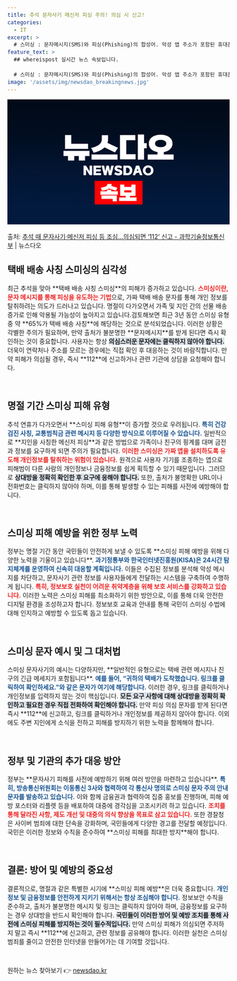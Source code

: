 ```yaml
---
title: 추석 문자사기 메신저 피싱 주의! 의심 시 신고!
categories:
  - IT
excerpt: >
  # 스미싱 : 문자메시지(SMS)와 피싱(Phishing)의 합성어. 악성 앱 주소가 포함된 휴대폰 문자로 …
feature_text: >
  ## whereispost 실시간 뉴스 속보입니다.

  # 스미싱 : 문자메시지(SMS)와 피싱(Phishing)의 합성어. 악성 앱 주소가 포함된 휴대폰 문자로 …
image: '/assets/img/newsdao_breakingnews.jpg'
---
```


![뉴스다오 속보](/assets/img/newsdao_breakingnews.jpg)

<p>출처: <a href="https://newsdao.kr/2010" rel="dofollow">추석 때 문자사기·메신저 피싱 등 조심…의심되면 ‘112’ 신고 - 과학기술정보통신부</a> | 뉴스다오</p>

<h2 data-ke-size="size26">택배 배송 사칭 스미싱의 심각성</h2>

<p data-ke-size="size16">최근 추석을 맞아 **택배 배송 사칭 스미싱**의 피해가 증가하고 있습니다. <b><span style="color: #ee2323;">스미싱이란, 문자 메시지를 통해 피싱을 유도하는 기법</span></b>으로, 가짜 택배 배송 문자를 통해 개인 정보를 탈취하려는 의도가 드러나고 있습니다. 명절이 다가오면서 가족 및 지인 간의 선물 배송 증가로 인해 악용될 가능성이 높아지고 있습니다.검토해보면 최근 3년 동안 스미싱 유형 중 약 **65%가 택배 배송 사칭**에 해당하는 것으로 분석되었습니다. 이러한 상황은 각별한 주의가 필요하며, 만약 출처가 불분명한 **문자메시지**를 받게 된다면 즉시 확인하는 것이 중요합니다. 사용자는 항상 <b><span style="background-color: #21538527;">의심스러운 문자에는 클릭하지 않아야 합니다.</span></b> 더욱이 연락처나 주소를 모르는 경우에는 직접 확인 후 대응하는 것이 바람직합니다. 만약 피해가 의심될 경우, 즉시 **112**에 신고하거나 관련 기관에 상담을 요청해야 합니다.</p>

<p data-ke-size="size16">&nbsp;</p>

<h2 data-ke-size="size26">명절 기간 스미싱 피해 유형</h2>

<p data-ke-size="size16">추석 연휴가 다가오면서 **스미싱 피해 유형**이 증가할 것으로 우려됩니다. <b><span style="color: #1a5490;">특히 건강검진 사칭, 교통범칙금 관련 메시지 등 다양한 방식으로 이루어질 수 있습니다.</span></b> 일반적으로 **지인을 사칭한 메신저 피싱**과 같은 방법으로 가족이나 친구의 핑계를 대며 금전과 정보를 요구하게 되면 주의가 필요합니다. <b><span style="color: #ee2323;">이러한 스미싱은 가짜 앱을 설치하도록 유도해 개인정보를 탈취하는 위험이 있습니다.</span></b> 원격으로 사용자 기기를 조종하는 앱으로 피해범이 다른 사람의 개인정보나 금융정보를 쉽게 획득할 수 있기 때문입니다. 그러므로 <b><span style="background-color: #21538527;">상대방을 정확히 확인한 후 요구에 응해야 합니다.</span></b> 또한, 출처가 불명확한 URL이나 전화번호는 클릭하지 않아야 하며, 이를 통해 발생할 수 있는 피해를 사전에 예방해야 합니다.</p>

<p data-ke-size="size16">&nbsp;</p>

<h2 data-ke-size="size26">스미싱 피해 예방을 위한 정부 노력</h2>

<p data-ke-size="size16">정부는 명절 기간 동안 국민들이 안전하게 보낼 수 있도록 **스미싱 피해 예방을 위해 다양한 노력을 기울이고 있습니다**. <b><span style="color: #1a5490;">과기정통부와 한국인터넷진흥원(KISA)은 24시간 탐지체계를 운영하여 신속히 대응할 계획입니다.</span></b> 이들은 수집된 정보를 분석해 악성 메시지를 차단하고, 문자사기 관련 정보를 사용자들에게 전달하는 시스템을 구축하여 수행하게 됩니다. <b><span style="color: #ee2323;">특히, 정보보호 실천이 어려운 취약계층을 위해 보호 서비스를 강화하고 있습니다.</span></b> 이러한 노력은 스미싱 피해를 최소화하기 위한 방안으로, 이를 통해 더욱 안전한 디지털 환경을 조성하고자 합니다. 정보보호 교육과 안내를 통해 국민이 스미싱 수법에 대해 인지하고 예방할 수 있도록 돕고 있습니다.</p>

<p data-ke-size="size16">&nbsp;</p>

<h2 data-ke-size="size26">스미싱 문자 예시 및 그 대처법</h2>

<p data-ke-size="size16">스미싱 문자사기의 예시는 다양하지만, **일반적인 유형으로는 택배 관련 메시지나 친구의 긴급 메세지가 포함됩니다**. <b><span style="color: #1a5490;">예를 들어, “귀하의 택배가 도착했습니다. 링크를 클릭하여 확인하세요.”와 같은 문자가 여기에 해당합니다.</span></b> 이러한 경우, 링크를 클릭하거나 개인정보를 입력하지 않는 것이 핵심입니다. <b><span style="background-color: #21538527;">모든 요구 사항에 대해 상대방을 정확히 확인하고 필요한 경우 직접 전화하여 확인해야 합니다.</span></b> 만약 피싱 의심 문자를 받게 된다면 즉시 **112**에 신고하고, 링크를 클릭하거나 개인정보를 제공하지 않아야 합니다. 이외에도 주변 지인에게 소식을 전하고 피해를 방지하기 위한 노력을 함께해야 합니다.</p>

<p data-ke-size="size16">&nbsp;</p>

<h2 data-ke-size="size26">정부 및 기관의 추가 대응 방안</h2>

<p data-ke-size="size16">정부는 **문자사기 피해를 사전에 예방하기 위해 여러 방안을 마련하고 있습니다**. <b><span style="color: #1a5490;">특히, 방송통신위원회는 이동통신 3사와 협력하여 각 통신사 명의로 스미싱 문자 주의 안내 문자를 발송하고 있습니다.</span></b> 이와 함께 금융권과 협력하여 집중 홍보를 진행하며, 피해 예방 포스터와 리플렛 등을 배포하여 대중에 경각심을 고조시키려 하고 있습니다. <b><span style="color: #ee2323;">조치를 통해 달라진 사항, 제도 개선 및 대중의 의식 향상을 목표로 삼고 있습니다.</span></b> 또한 경찰청은 사이버 범죄에 대한 단속을 강화하며, 국민들에게 다양한 경고를 전달할 예정입니다. 국민은 이러한 정보와 수칙을 준수하여 **스미싱 피해를 최대한 방지**해야 합니다.</p>

<p data-ke-size="size16">&nbsp;</p>

<h2 data-ke-size="size26">결론: 방어 및 예방의 중요성</h2>

<p data-ke-size="size16">결론적으로, 명절과 같은 특별한 시기에 **스미싱 피해 예방**은 더욱 중요합니다. <b><span style="color: #1a5490;">개인 정보 및 금융정보를 안전하게 지키기 위해서는 항상 조심해야 합니다.</span></b> 정보보안 수칙을 준수하고, 출처가 불분명한 메시지 및 링크는 클릭하지 않아야 하며, 금융정보를 요구하는 경우 상대방을 반드시 확인해야 합니다. <b><span style="background-color: #21538527;">국민들이 이러한 방어 및 예방 조치를 통해 사전에 스미싱 피해를 방지하는 것이 필수적입니다.</span></b> 만약 스미싱 피해가 의심되면 주저하지 말고 즉시 **112**에 신고하고, 관련 정보를 공유해야 합니다. 이러한 실천은 스미싱 범죄를 줄이고 안전한 인터넷을 만들어가는 데 기여할 것입니다.</p>

<p data-ke-size="size16">&nbsp;</p> 

원하는 뉴스 찾아보기 👉 <a href="https://newsdao.kr" rel="dofollow">newsdao.kr</a>


